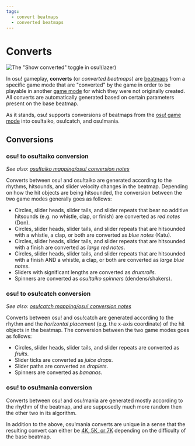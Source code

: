 ```yaml
---
tags:
  - convert beatmaps
  - converted beatmaps
---
```


# Converts

![The \"Show converted\" toggle in osu!(lazer)](img/show-converted-button.png "The \"Show converted\" toggle in osu!(lazer)")

In osu! gameplay, **converts** (or *converted beatmaps*) are [beatmaps](/wiki/Beatmap) from a specific game mode that are "converted" by the game in order to be playable in another [game mode](/wiki/Game_mode/) for which they were not originally created. All converts are automatically generated based on certain parameters present on the base beatmap.

As it stands, osu! supports conversions of beatmaps from the [osu! game mode](/wiki/Game_mode/osu!) into osu!taiko, osu!catch, and osu!mania.

## Conversions

### osu! to osu!taiko conversion

*See also: [osu!taiko mapping/osu! conversion notes](/wiki/Game_mode/osu!taiko#osu!-conversion-notes)*

Converts between osu! and osu!taiko are generated according to the rhythms, hitsounds, and slider velocity changes in the beatmap. Depending on how the hit objects are being hitsounded, the conversion between the two game modes generally goes as follows:

- Circles, slider heads, slider tails, and slider repeats that bear no additive hitsounds (e.g. no whistle, clap, or finish) are converted as *red notes* (Don).
- Circles, slider heads, slider tails, and slider repeats that are hitsounded with a whistle, a clap, or both are converted as *blue notes* (Katu).
- Circles, slider heads, slider tails, and slider repeats that are hitsounded with a finish are converted as *large red notes*.
- Circles, slider heads, slider tails, and slider repeats that are hitsounded with a finish AND a whistle, a clap, or both are converted as *large blue notes*.
- Sliders with significant lengths are converted as *drumrolls*.
- Spinners are converted as *osu!taiko spinners* (dendens/shakers).

### osu! to osu!catch conversion

*See also: [osu!catch mapping/osu! conversion notes](/wiki/Game_mode/osu!catch#osu!-conversion-notes)*

Converts between osu! and osu!catch are generated according to the rhythm and the *horizontal placement* (e.g. the x-axis coordinate) of the hit objects in the beatmap. The conversion between the two game modes goes as follows:

- Circles, slider heads, slider tails, and slider repeats are converted as *fruits*.
- Slider ticks are converted as *juice drops*.
- Slider paths are converted as *droplets*.
- Spinners are converted as *bananas*.

### osu! to osu!mania conversion

Converts between osu! and osu!mania are generated mostly according to the rhythm of the beatmap, and are supposedly much more random then the other two in its algorithm.

In addition to the above, osu!mania converts are unique in a sense that the resulting convert can either be [4K, 5K, or 7K](wiki/Gameplay/Game_modifier/xK) depending on the difficulty of the base beatmap.